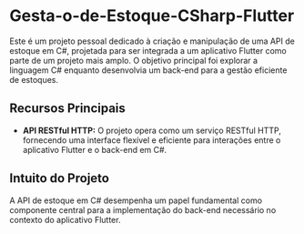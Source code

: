 # Gesta-o-de-Estoque-CSharp-Flutter

Este é um projeto pessoal dedicado à criação e manipulação de uma API de estoque em C#, projetada para ser integrada a um aplicativo Flutter como parte de um projeto mais amplo. O objetivo principal foi explorar a linguagem C# enquanto desenvolvia um back-end para a gestão eficiente de estoques.

## Recursos Principais

- **API RESTful HTTP:** O projeto opera como um serviço RESTful HTTP, fornecendo uma interface flexível e eficiente para interações entre o aplicativo Flutter e o back-end em C#.

## Intuito do Projeto

A API de estoque em C# desempenha um papel fundamental como componente central para a implementação do back-end necessário no contexto do aplicativo Flutter.

